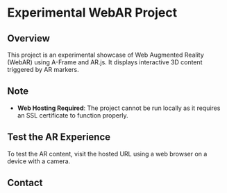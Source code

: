 Experimental WebAR Project
==========================

Overview
--------

This project is an experimental showcase of Web Augmented Reality (WebAR) using A-Frame and AR.js. It displays interactive 3D content triggered by AR markers.

Note
----

-   **Web Hosting Required**: The project cannot be run locally as it requires an SSL certificate to function properly.

Test the AR Experience
----------------------

To test the AR content, visit the hosted URL using a web browser on a device with a camera.

Contact
-------
